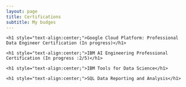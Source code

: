 ```yaml
---
layout: page
title: Certifications
subtitle: My budges
---
```

<html>
  <head>
  </head>
  <body>
    
    <h1 style="text-align:center;">Google Cloud Platform: Professional Data Engineer Certification (In progress)</h1>
    
    <h1 style="text-align:center;">IBM AI Engineering Professional Certification (In progress :2/5)</h1>

    <h1 style="text-align:center;">IBM Tools for Data Science</h1>

    <h1 style="text-align:center;">SQL Data Reporting and Analysis</h1>

  </body>
</html>
